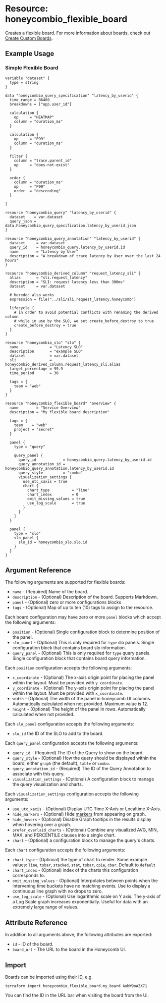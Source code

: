 # Resource: honeycombio_flexible_board

Creates a flexible board. For more information about boards, check out [Create Custom Boards](https://docs.honeycomb.io/observe/boards).

## Example Usage

### Simple Flexible Board

```hcl
variable "dataset" {
  type = string
}

data "honeycombio_query_specification" "latency_by_userid" {
  time_range = 86400
  breakdowns = ["app.user_id"]

  calculation {
    op     = "HEATMAP"
    column = "duration_ms"
  }

  calculation {
    op     = "P99"
    column = "duration_ms"
  }

  filter {
    column = "trace.parent_id"
    op     = "does-not-exist"
  }

  order {
    column = "duration_ms"
    op     = "P99"
    order  = "descending"
  }

}

resource "honeycombio_query" "latency_by_userid" {
  dataset    = var.dataset
  query_json = data.honeycombio_query_specification.latency_by_userid.json
}

resource "honeycombio_query_annotation" "latency_by_userid" {
  dataset     = var.dataset
  query_id    = honeycombio_query.latency_by_userid.id
  name        = "Latency by User"
  description = "A breakdown of trace latency by User over the last 24 hours"
}

resource "honeycombio_derived_column" "request_latency_sli" {
  alias       = "sli.request_latency"
  description = "SLI: request latency less than 300ms"
  dataset     = var.dataset

  # heredoc also works
  expression = file("../sli/sli.request_latency.honeycomb")

  lifecycle {
    # in order to avoid potential conflicts with renaming the derived column
    # while in use by the SLO, we set create_before_destroy to true
    create_before_destroy = true
  }
}

resource "honeycombio_slo" "slo" {
  name              = "Latency SLO"
  description       = "example SLO"
  dataset           = var.dataset
  sli               = honeycombio_derived_column.request_latency_sli.alias
  target_percentage = 99.9
  time_period       = 30

  tags = {
    team = "web"
  }
}

resource "honeycombio_flexible_board" "overview" {
  name        = "Service Overview"
  description = "My flexible board description"

  tags = {
    team    = "web"
    project = "secret"
  }

  panel {
    type = "query"

    query_panel {
      query_id            = honeycombio_query.latency_by_userid.id
      query_annotation_id = honeycombio_query_annotation.latency_by_userid.id
      query_style         = "combo"
      visualization_settings {
        use_utc_xaxis = true
        chart {
          chart_type          = "line"
          chart_index         = 0
          omit_missing_values = true
          use_log_scale       = true
        }
      }
    }
  }

  panel {
    type = "slo"
    slo_panel {
      slo_id = honeycombio_slo.slo.id
    }
  }
}
```

## Argument Reference

The following arguments are supported for flexible boards:

- `name` - (Required) Name of the board.
- `description` - (Optional) Description of the board. Supports Markdown.
- `panel` - (Optional) zero or more configurations blocks
- `tags` - (Optional) Map of up to ten (10) tags to assign to the resource.

Each board configuration may have zero or more `panel` blocks which accept the following arguments:

- `position` - (Optional) Single configuration block to determine position of the panel.
- `slo_panel` - (Optional) This is only required for `type` slo panels. Single configuration block that contains board slo information.
- `query_panel` - (Optional) This is only required for `type` query panels. Single configuration block that contains board query information.

Each `position` configuration accepts the following arguments:

- `x_coordinate` - (Optional) The x-axis origin point for placing the panel within the layout. Must be provided with `y_coordinate`.
- `y_coordinate` - (Optional) The y-axis origin point for placing the panel within the layout. Must be provided with `x_coordinate`.
- `width` - (Optional) The width of the panel in honeycomb UI columns. Automatically calculated when not provided. Maximum value is 12.
- `height` - (Optional) The height of the panel in rows. Automatically calculated when not provided.

Each `slo_panel` configuration accepts the following arguments:

- `slo_id` the ID of the SLO to add to the board.

Each `query_panel` configuration accepts the following arguments:

- `query_id` - (Required) The ID of the Query to show on the board.
- `query_style` - (Optional) How the query should be displayed within the board, either `graph` (the default), `table` or `combo`.
- `query_annotation_id` - (Required) The ID of the Query Annotation to associate with this query.
- `visualization_settings` - (Optional) A configuration block to manage the query visualization and charts.

Each `visualization_settings` configuration accepts the following arguments:

- `use_utc_xaxis` - (Optional) Display UTC Time X-Axis or Localtime X-Axis.
- `hide_markers` - (Optional) Hide [markers](https://docs.honeycomb.io/investigate/query/customize-results/#markers) from appearing on graph.
- `hide_hovers` - (Optional) Disable Graph tooltips in the results display when hovering over a graph.
- `prefer_overlaid_charts` - (Optional) Combine any visualized AVG, MIN, MAX, and PERCENTILE clauses into a single chart.
- `chart` - (Optional) a configuration block to manage the query's charts.

Each `chart` configuration accepts the following arguments:

- `chart_type` - (Optional) the type of chart to render. Some example values: `line`, `tsbar`, `stacked`, `stat`, `tsbar`, `cpie`, `cbar`. Default to `default`
- `chart_index` - (Optional) index of the charts this configuration corresponds to.
- `omit_missing_values` - (Optional) Interpolates between points when the intervening time buckets have no matching events. Use to display a continuous line graph with no drops to zero.
- `use_log_scale` - (Optional) Use logarithmic scale on Y axis. The y-axis of a Log Scale graph increases exponentially. Useful for data with an extremely large range of values.

## Attribute Reference

In addition to all arguments above, the following attributes are exported:

- `id` - ID of the board.
- `board_url` - The URL to the board in the Honeycomb UI.

## Import

Boards can be imported using their ID, e.g.

```shell
terraform import honeycombio_flexible_board.my_board AobW9oAZX71
```

You can find the ID in the URL bar when visiting the board from the UI.
